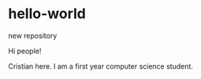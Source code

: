 # hello-world
new repository

Hi people!

Cristian here. I am a first year computer science student.
